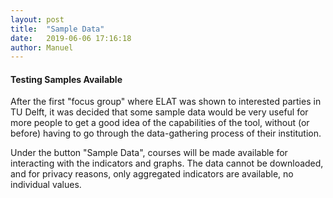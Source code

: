 ```yaml
---
layout: post
title:  "Sample Data"
date:   2019-06-06 17:16:18
author: Manuel
---
```


#### Testing Samples Available
After the first "focus group" where ELAT was shown to interested parties in TU Delft, it was 
decided that some sample data would be very useful for more people to get a good idea of the capabilities
of the tool, without (or before) having to go through the data-gathering process of their institution.

Under the button "Sample Data", courses will be made available for interacting with the indicators and
graphs. The data cannot be downloaded, and for privacy reasons, only aggregated indicators are available, 
no individual values.
